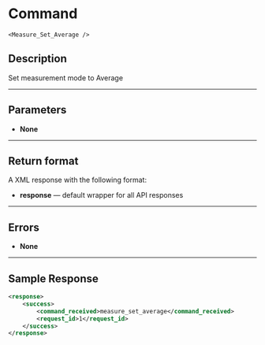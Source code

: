 # Command

    <Measure_Set_Average />

## Description

Set measurement mode to Average

***

## Parameters
- **None**

***

## Return format
A XML response with the following format:

- **response** — default wrapper for all API responses

***

## Errors
- **None**
 
***

## Sample Response
```xml
<response>
	<success>
		<command_received>measure_set_average</command_received>
		<request_id>1</request_id>
	</success>
</response>
```
